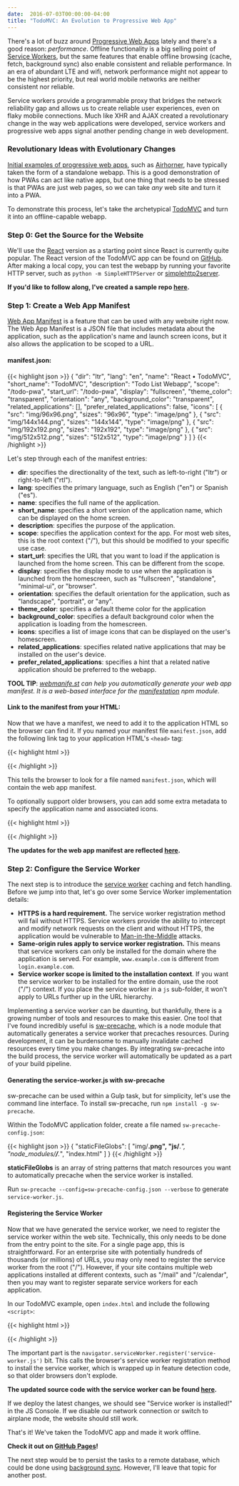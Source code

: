 ```yaml
---
date:  2016-07-03T00:00:00-04:00
title: "TodoMVC: An Evolution to Progressive Web App"
---
```


There's a lot of buzz around [Progressive Web Apps](https://developers.google.com/web/progressive-web-apps/)
lately and there's a good reason: _performance_.  Offline functionality is a big
selling point of [Service Workers](https://www.w3.org/TR/service-workers/),
but the same features that enable offline browsing (cache, fetch, background sync)
also enable consistent and reliable performance. In an era of abundant LTE and wifi,
network performance might not appear to be the highest priority, but real world
mobile networks are neither consistent nor reliable.

Service workers provide a programmable proxy that bridges the network
reliability gap and allows us to create reliable user experiences, even on flaky
mobile connections. Much like XHR and AJAX created a revolutionary change in the
way web applications were developed, service workers and progressive web apps
signal another pending change in web development.

### Revolutionary Ideas with Evolutionary Changes

[Initial examples of progressive web apps](https://pwa.rocks/), such as
[Airhorner](https://airhorner.com/), have typically taken the form of a 
standalone webapp.  This is a good demonstration of how PWAs can act like native
apps, but one thing that needs to be stressed is that PWAs are just web pages,
so we can take _any_ web site and turn it into a PWA.

To demonstrate this process, let's take the archetypical [TodoMVC](http://todomvc.com/)
and turn it into an offline-capable webapp.

### Step 0: Get the Source for the Website

We'll use the [React](https://facebook.github.io/react/) version as a starting 
point since React is currently quite popular. The React version of the TodoMVC
app can be found on [GitHub](https://github.com/tastejs/todomvc/tree/master/examples/react).
After making a local copy, you can test the webapp by running your favorite
HTTP server, such as `python -m SimpleHTTPServer` or [simplehttp2server](https://github.com/GoogleChrome/simplehttp2server).

**If you'd like to follow along, I've created a sample repo [here](https://github.com/uncompiled/todopwa/tree/0-unmodified/app).**

### Step 1: Create a Web App Manifest

[Web App Manifest](https://www.w3.org/TR/appmanifest/) is a feature that can 
be used with any website right now.  The Web App Manifest is a JSON file that
includes metadata about the application, such as the application's name and
launch screen icons, but it also allows the application to be scoped to a URL.

#### manifest.json:

{{< highlight json >}}
{
  "dir": "ltr",
  "lang": "en",
  "name": "React • TodoMVC",
  "short_name": "TodoMVC",
  "description": "Todo List Webapp",
  "scope": "/todo-pwa",
  "start_url": "/todo-pwa",
  "display": "fullscreen",
  "theme_color": "transparent",
  "orientation": "any",
  "background_color": "transparent",
  "related_applications": [],
  "prefer_related_applications": false,
  "icons": [
    {
      "src": "img/96x96.png",
      "sizes": "96x96",
      "type": "image/png"
    },
    {
      "src": "img/144x144.png",
      "sizes": "144x144",
      "type": "image/png"
    },
    {
      "src": "img/192x192.png",
      "sizes": "192x192",
      "type": "image/png"
    },
    {
      "src": "img/512x512.png",
      "sizes": "512x512",
      "type": "image/png"
    }
  ]
}
{{< /highlight >}}


Let's step through each of the manifest entries:

- **dir**: specifies the directionality of the text,
  such as left-to-right ("ltr") or right-to-left ("rtl").
- **lang**: specifies the primary language,
  such as English ("en") or Spanish ("es").
- **name**: specifies the full name of the application.
- **short_name**: specifies a short version of the application name,
  which can be displayed on the home screen.
- **description**: specifies the purpose of the application.
- **scope**: specifies the application context for the app.
  For most web sites, this is the root context ("/"), but this should
  be modified to your specific use case.
- **start_url**: specifies the URL that you want to load if the
  application is launched from the home screen. This can be different
  from the scope.
- **display**: specifies the display mode to use when the application
  is launched from the homescreen, such as "fullscreen", "standalone",
  "minimal-ui", or "browser".
- **orientation**: specifies the default orientation for the application,
  such as "landscape", "portrait", or "any".
- **theme_color**: specifies a default theme color for the application
- **background_color**: specifies a default background color when the 
  application is loading from the homescreen.
- **icons**: specifies a list of image icons that can be displayed
  on the user's homescreen.
- **related_applications**: specifies related native applications that
  may be installed on the user's device.
- **prefer_related_applications**: specifies a hint that a related native
  application should be preferred to the webapp.

**TOOL TIP**: _[webmanife.st](https://webmanife.st/) can help you automatically
generate your web app manifest.  It is a web-based interface for the
[manifestation](https://www.npmjs.com/package/manifestation) npm module._

#### Link to the manifest from your HTML:

Now that we have a manifest, we need to add it to the application HTML so the
browser can find it. If you named your manifest file `manifest.json`, 
add the following link tag to your application HTML's `<head>` tag:

{{< highlight html >}}
<link rel="manifest" href="manifest.json">
{{< /highlight >}}

This tells the browser to look for a file named `manifest.json`, which will
contain the web app manifest.

To optionally support older browsers, you can add some extra metadata to specify
the application name and associated icons.

{{< highlight html >}}
<!-- Fallback application metadata for legacy browsers -->
<meta name="application-name" content="TodoMVC">
<link rel="icon" sizes="96x96 144x144 192x192" href="img/192x192.png">
<link rel="icon" sizes="512x512" href="img/512x512.png">
{{< /highlight >}}

**The updates for the web app manifest are reflected [here](https://github.com/uncompiled/todopwa/tree/1-web-app-manifest/app).**

### Step 2: Configure the Service Worker

The next step is to introduce the [service worker](https://www.w3.org/TR/service-workers/) caching and fetch handling.
Before we jump into that, let's go over some Service Worker implementation
details:

- **HTTPS is a hard requirement.** The service worker registration
  method will fail without HTTPS. Service workers provide the ability to intercept
  and modify network requests on the client and without HTTPS, the application would
  be vulnerable to [Man-in-the-Middle](https://en.wikipedia.org/wiki/Man-in-the-middle_attack) attacks.
- **Same-origin rules apply to service worker registration.**  This means that 
  service workers can only be installed for the domain where the application is
  served. For example, `www.example.com` is different from `login.example.com`.
- **Service worker scope is limited to the installation context**. If you want
  the service worker to be installed for the entire domain, use the root ("/")
  context. If you place the service worker in a `js` sub-folder, it won't apply
  to URLs further up in the URL hierarchy. 

Implementing a service worker can be daunting, but thankfully, there is a
growing number of tools and resources to make this easier. One tool that I've
found incredibly useful is [sw-precache](https://github.com/GoogleChrome/sw-precache),
which is a node module that automatically generates a service worker that 
precaches resources. During development, it can be burdensome to manually
invalidate cached resources every time you make changes. By integrating
sw-precache into the build process, the service worker will automatically be
updated as a part of your build pipeline.

#### Generating the service-worker.js with sw-precache

sw-precache can be used within a Gulp task, but for simplicity, let's use the
command line interface. To install sw-precache, run `npm install -g sw-precache`.

Within the TodoMVC application folder, create a file named `sw-precache-config.json`:

{{< highlight json >}}
{
  "staticFileGlobs": [
    "img/**.png",
    "js/**.*",
    "node_modules/**/**.*",
    "index.html"
  ]
}
{{< /highlight >}}

**staticFileGlobs** is an array of string patterns that match resources you
want to automatically precache when the service worker is installed.

Run `sw-precache --config=sw-precache-config.json --verbose` to generate
`service-worker.js`.

#### Registering the Service Worker

Now that we have generated the service worker, we need to register the service
worker within the web site. Technically, this only needs to be done from the
entry point to the site. For a single page app, this is straightforward.
For an enterprise site with potentially hundreds of thousands (or millions) of
URLs, you may only need to register the service worker from the root ("/").
However, if your site contains multiple web applications installed at different
contexts, such as "/mail" and "/calendar", then you may want to register separate
service workers for each application.

In our TodoMVC example, open `index.html` and include the following `<script>`:

{{< highlight html >}}
<script>
if ('serviceWorker' in navigator) {
  navigator.serviceWorker.register('service-worker.js').then(function(reg) {
    reg.onupdatefound = function() {
      var installingWorker = reg.installing;
      installingWorker.onstatechange = function() {
        switch (installingWorker.state) {
          case 'installed':
            if (navigator.serviceWorker.controller) {
              console.log('New or updated content is available!');
            } else {
              console.log('Service worker is installed!');
            }
            break;
          case 'redundant':
            console.error('The installing service worker became redundant.');
            break;
        }
      };
    };
  }).catch(function(e) {
    console.error('Error during service worker registration:', e);
  });
}
</script>
{{< /highlight >}}

The important part is the `navigator.serviceWorker.register('service-worker.js')`
bit. This calls the browser's service worker registration method to
install the service worker, which is wrapped up in feature detection code,
so that older browsers don't explode. 

**The updated source code with the service worker can be found [here](https://github.com/uncompiled/todopwa/tree/2-service-worker/app).**

If we deploy the latest changes, we should see "Service worker is installed!" 
in the JS Console.  If we disable our network connection or switch to airplane
mode, the website should still work.

That's it! We've taken the TodoMVC app and made it work offline.

**Check it out on [GitHub Pages](https://uncompiled.github.io/todopwa/)!**

The next step would be to persist the tasks to a remote database, which could be
done using [background sync](https://developers.google.com/web/updates/2015/12/background-sync?hl=en).
However, I'll leave that topic for another post.